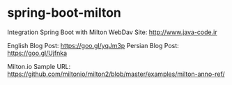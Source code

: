 # spring-boot-milton
Integration Spring Boot with Milton WebDav 
Site: http://www.java-code.ir

English Blog Post: https://goo.gl/yqJm3p
Persian Blog Post: https://goo.gl/Ujfnka 
               
Milton.io Sample URL: https://github.com/miltonio/milton2/blob/master/examples/milton-anno-ref/
